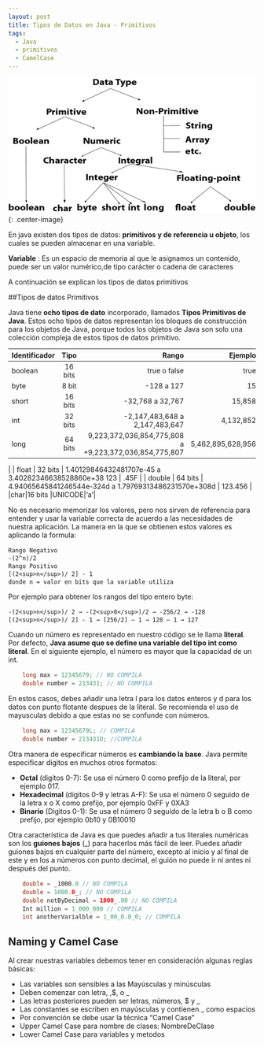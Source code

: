 ```yaml
---
layout: post
title: Tipos de Datos en Java - Primitivos
tags:
  - Java
  - primitivos
  - CamelCase
---
```


![Data types](/images/java-data-types.png "Data types"){: .center-image}




En java existen dos tipos de datos: **primitivos y de referencia u objeto**, los cuales se pueden almacenar en una variable.

**Variable**
: Es un espacio de memoria al que le asignamos un contenido, puede ser un valor numérico,de tipo carácter o cadena de caracteres

A continuación se explican los tipos de datos primitivos

##Tipos de datos Primitivos

Java tiene **ocho tipos de dato** incorporado, llamados **Tipos Primitivos de Java**. Estos ocho tipos de datos representan los bloques de construcción para los objetos de Java, porque todos los objetos de Java son solo una colección compleja de estos tipos de datos primitivo.

| **Identificador** | **Tipo** | **Rango** | **Ejemplo**
|:--------|:-------:|--------:|--------:|
| boolean   | 16 bits | true o false  |  true   |
| byte   |   8 bit  | -128 a 127   |   15  |
| short  |  16 bits  |  -32,768 a 32,767   |  15,858   |
| int   |  32 bits  | -2,147,483,648 a 2,147,483,647   |  4,132,852   |
| long   |  64 bits  |  9,223,372,036,854,775,808 a +9,223,372,036,854,775,807  |   5,462,895,628,956
  |
| float   | 32 bits  |  1.40129846432481707e-45 a 3.40282346638528860e+38
123  |  .45F   |
| double   |  64 bits  |  4.94065645841246544e-324d a 1.79769313486231570e+308d  |  123.456   |
|char|16 bits |UNICODE|‘a’|

No es necesario memorizar los valores, pero nos sirven de referencia para entender y usar la variable correcta de acuerdo a las necesidades de nuestra aplicación. La manera en la que se obtienen estos valores es aplicando la formula:
    
    Rango Negativo
    -(2^n)/2
    Rango Positivo
    [(2<sup>n</sup>)/ 2] - 1  
    donde n = valor en bits que la variable utiliza

Por ejemplo para obtener los rangos del tipo entero byte: 

    -(2<sup>n</sup>)/ 2 → -(2<sup>8</sup>)/2 → -256/2 → -128
	[(2<sup>n</sup>)/ 2] - 1 → [256/2] – 1 → 128 – 1 → 127

Cuando  un número es representado en nuestro código se le llama **literal**. Por defecto, **Java asume que se define una variable del tipo int como literal**. En el siguiente ejemplo, el número es mayor que  la capacidad de un int.

```java
    long max = 12345679; // NO COMPILA
    double number = 213431; // NO COMPILA
```
En estos casos, debes añadir una letra l para los datos enteros y d para los datos con punto flotante despues de la literal. Se recomienda el uso de mayusculas debido a que estas no se confunde con números.

```java
    long max = 12345679L; // COMPILA
    double number = 213431D; //COMPILA
```

Otra manera de especificar números es **cambiando la base**. Java permite especificar digitos en muchos otros formatos:


* **Octal** (digitos 0-7): Se usa el número 0 como prefijo de la literal, por ejemplo 017.
* **Hexadecimal** (digitos 0-9 y letras A-F): Se usa el número 0 seguido de la letra x o X como prefijo, por ejemplo 0xFF y 0XA3
* **Binario** (Digitos 0-1): Se usa el número 0 seguido de la letra b o B como prefijo, por ejemplo 0b10 y 0B10010

Otra característica de Java es que puedes añadir a tus literales numéricas son los **guiones bajos** (_) para hacerlos más fácil de leer. Puedes añadir guiones bajos en cualquier parte del número, excepto al inicio y al final de este y en los a números con punto decimal, el guión no puede ir ni antes ni después del punto.

```java
    double = _1000.0 // NO COMPILA
	double = 1000.0_; // NO COMPILA
	double notByDecimal = 1000_.00 // NO COMPILA
	Int million = 1_000_000 // COMPILA
	int anotherVarialble = 1_00_0.0_0; // COMPILA

```

## Naming y Camel Case

Al crear nuestras variables debemos tener en consideración algunas reglas básicas:

* Las variables son sensibles a las Mayúsculas y minúsculas
* Deben comenzar con letra, ,$, o _
* Las letras posteriores pueden ser letras, números, $ y _
* Las constantes se escriben en mayúsculas y contienen _ como espacios
* Por convención se debe usar la técnica “Camel Case”
* Upper Camel Case para nombre de clases: NombreDeClase
* Lower Camel Case para variables y metodos








